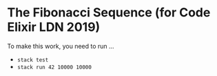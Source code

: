 # The Fibonacci Sequence (for Code Elixir LDN 2019)

To make this work, you need to run ...

* `stack test`
* `stack run 42 10000 10000`
